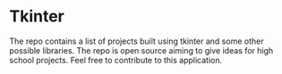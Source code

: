 # Tkinter

The repo contains a list of projects built using tkinter and some other possible libraries. The repo is open source aiming to give ideas for high school projects. Feel free to contribute to this application.
